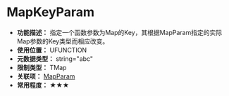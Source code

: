 ﻿# MapKeyParam

- **功能描述：** 指定一个函数参数为Map的Key，其根据MapParam指定的实际Map参数的Key类型而相应改变。
- **使用位置：** UFUNCTION
- **元数据类型：** string="abc"
- **限制类型：** TMap
- **关联项：** [MapParam](MapParam.md)
- **常用程度：** ★★★